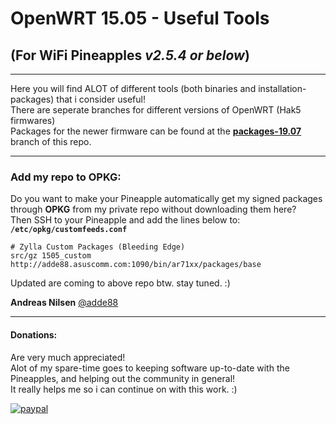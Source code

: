 # OpenWRT 15.05 - Useful Tools 

## (For WiFi Pineapples *v2.5.4 or below*)
---
Here you will find ALOT of different tools (both binaries and installation-packages) that i consider useful!  
There are seperate branches for different versions of OpenWRT (Hak5 firmwares)  
Packages for the newer firmware can be found at the **[packages-19.07](https://github.com/adde88/openwrt-useful-tools/tree/packages-19.07)** branch of this repo.  

---
### Add my repo to OPKG:
Do you want to make your Pineapple automatically get my signed packages through **OPKG** from my private repo without downloading them here?  
Then SSH to your Pineapple and add the lines below to: **```/etc/opkg/customfeeds.conf```**
```
# Zylla Custom Packages (Bleeding Edge)
src/gz 1505_custom http://adde88.asuscomm.com:1090/bin/ar71xx/packages/base
```
Updated are coming to above repo btw. stay tuned. :)

**Andreas Nilsen** [@adde88](https://twitter.com/adde88)

---
#### Donations:
Are very much appreciated!  
Alot of my spare-time goes to keeping software up-to-date with the Pineapples, and helping out the community in general!  
It really helps me so i can continue on with this work. :)


[![paypal](https://www.paypalobjects.com/en_US/NO/i/btn/btn_donateCC_LG.gif)](https://www.paypal.com/cgi-bin/webscr?cmd=_s-xclick&hosted_button_id=4HJM939H9PHWW)
